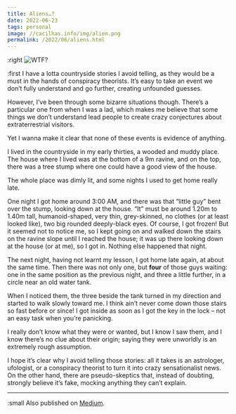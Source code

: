 ```yaml
---
title: Aliens…?
date: 2022-06-23
tags: personal
image: //cacilhas.info/img/alien.png
permalink: /2022/06/aliens.html
---
```

[image]: {{{image}}}
[Medium]: https://cacilhas.medium.com/aliens-4fc040b78dd0

:right ![WTF?][image]

:first I have a lotta countryside stories I avoid telling, as they would be a
must in the hands of conspiracy theorists. It’s easy to take an event we don’t
fully understand and go further, creating unfounded guesses.

However, I’ve been through some bizarre situations though. There’s a particular
one from when I was a lad, which makes me believe that some things we don’t
understand lead people to create crazy conjectures about extraterrestrial
visitors.

Yet I wanna make it clear that none of these events is evidence of anything.

I lived in the countryside in my early thirties, a wooded and muddy place. The
house where I lived was at the bottom of a 9m ravine, and on the top, there was
a tree stump where one could have a good view of the house.

The whole place was dimly lit, and some nights I used to get home really late.

One night I got home around 3:00 AM, and there was that “little guy” bent over
the stump, looking down at the house. “It” must be around 1.20m to 1.40m tall,
humanoid-shaped, very thin, grey-skinned, no clothes (or at least looked like),
two big rounded deeply-black eyes. Of course, I got frozen! But it seemed not to
notice me, so I kept going on and walked down the stairs on the ravine slope
until I reached the house; it was up there looking down at the house (or at me),
so I got in. Nothing else happened that night.

The next night, having not learnt my lesson, I got home late again, at about the
same time. Then there was not only one, but **four** of those guys waiting: one
in the same position as the previous night, and three a little further, in a
circle near an old water tank.

When I noticed them, the three beside the tank turned in my direction and
started to walk slowly toward me. I think ain’t never come down those stairs so
fast before or since! I got inside as soon as I got the key in the lock – not an
easy task when you’re panicking.

I really don’t know what they were or wanted, but I know I saw them, and I know
there’s no clue about their origin; saying they were unworldly is an extremely
rough assumption.

I hope it’s clear why I avoid telling those stories: all it takes is an
astrologer, ufologist, or a conspiracy theorist to turn it into crazy
sensationalist news. On the other hand, there are pseudo-skeptics that, instead
of doubting, strongly believe it’s fake, mocking anything they can’t explain.

-----

:small Also published on [Medium][].
